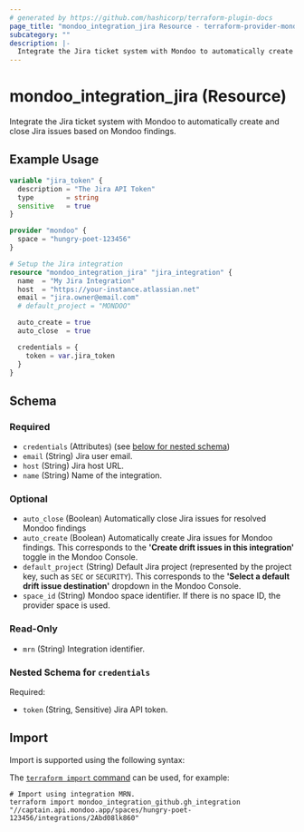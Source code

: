```yaml
---
# generated by https://github.com/hashicorp/terraform-plugin-docs
page_title: "mondoo_integration_jira Resource - terraform-provider-mondoo"
subcategory: ""
description: |-
  Integrate the Jira ticket system with Mondoo to automatically create and close Jira issues based on Mondoo findings.
---
```


# mondoo_integration_jira (Resource)

Integrate the Jira ticket system with Mondoo to automatically create and close Jira issues based on Mondoo findings.

## Example Usage

```terraform
variable "jira_token" {
  description = "The Jira API Token"
  type        = string
  sensitive   = true
}

provider "mondoo" {
  space = "hungry-poet-123456"
}

# Setup the Jira integration
resource "mondoo_integration_jira" "jira_integration" {
  name  = "My Jira Integration"
  host  = "https://your-instance.atlassian.net"
  email = "jira.owner@email.com"
  # default_project = "MONDOO"

  auto_create = true
  auto_close  = true

  credentials = {
    token = var.jira_token
  }
}
```

<!-- schema generated by tfplugindocs -->
## Schema

### Required

- `credentials` (Attributes) (see [below for nested schema](#nestedatt--credentials))
- `email` (String) Jira user email.
- `host` (String) Jira host URL.
- `name` (String) Name of the integration.

### Optional

- `auto_close` (Boolean) Automatically close Jira issues for resolved Mondoo findings
- `auto_create` (Boolean) Automatically create Jira issues for Mondoo findings. This corresponds to the **'Create drift issues in this integration'** toggle in the Mondoo Console.
- `default_project` (String) Default Jira project (represented by the project key, such as `SEC` or `SECURITY`). This corresponds to the **'Select a default drift issue destination'** dropdown in the Mondoo Console.
- `space_id` (String) Mondoo space identifier. If there is no space ID, the provider space is used.

### Read-Only

- `mrn` (String) Integration identifier.

<a id="nestedatt--credentials"></a>
### Nested Schema for `credentials`

Required:

- `token` (String, Sensitive) Jira API token.

## Import

Import is supported using the following syntax:

The [`terraform import` command](https://developer.hashicorp.com/terraform/cli/commands/import) can be used, for example:

```shell
# Import using integration MRN.
terraform import mondoo_integration_github.gh_integration "//captain.api.mondoo.app/spaces/hungry-poet-123456/integrations/2Abd08lk860"
```
